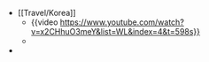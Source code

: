 - [[Travel/Korea]]
	- {{video https://www.youtube.com/watch?v=x2CHhuO3meY&list=WL&index=4&t=598s}}
	-
-